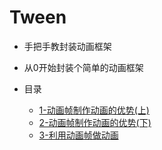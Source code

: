 # Tween

* 手把手教封装动画框架

* 从0开始封装个简单的动画框架

* 目录

    * [1-动画帧制作动画的优势(上)](./1-动画帧制作动画的优势(上)/动画帧制作动画的优势(上).md)
    * [2-动画帧制作动画的优势(下)](./2-动画帧制作动画的优势(下)/动画帧制作动画的优势(下).md)
    * [3-利用动画帧做动画](./3-利用动画帧做动画/利用动画帧做动画.md)